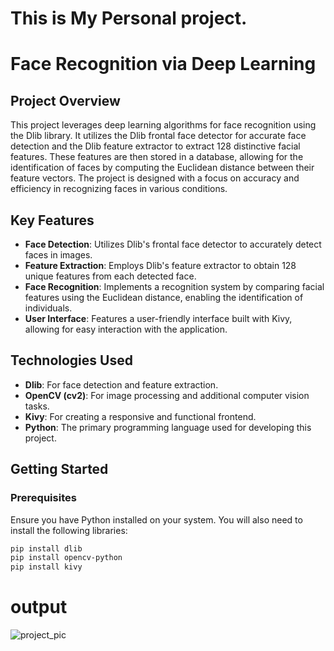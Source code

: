 # This is My Personal project.
# Face Recognition via Deep Learning

## Project Overview

This project leverages deep learning algorithms for face recognition using the Dlib library. It utilizes the Dlib frontal face detector for accurate face detection and the Dlib feature extractor to extract 128 distinctive facial features. These features are then stored in a database, allowing for the identification of faces by computing the Euclidean distance between their feature vectors. The project is designed with a focus on accuracy and efficiency in recognizing faces in various conditions.

## Key Features

- **Face Detection**: Utilizes Dlib's frontal face detector to accurately detect faces in images.
- **Feature Extraction**: Employs Dlib's feature extractor to obtain 128 unique features from each detected face.
- **Face Recognition**: Implements a recognition system by comparing facial features using the Euclidean distance, enabling the identification of individuals.
- **User Interface**: Features a user-friendly interface built with Kivy, allowing for easy interaction with the application.

## Technologies Used

- **Dlib**: For face detection and feature extraction.
- **OpenCV (cv2)**: For image processing and additional computer vision tasks.
- **Kivy**: For creating a responsive and functional frontend.
- **Python**: The primary programming language used for developing this project.

## Getting Started

### Prerequisites

Ensure you have Python installed on your system. You will also need to install the following libraries:

```bash
pip install dlib
pip install opencv-python
pip install kivy
```
# output

![project_pic](https://github.com/Ammareli/BANK-faceRec/assets/134202138/0cd1ad57-4266-4dfa-8c87-e784a8304c8b)


